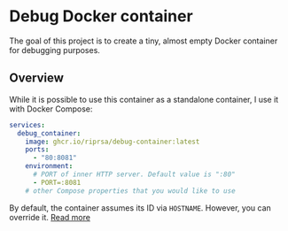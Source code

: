 # Debug Docker container

The goal of this project is to create a tiny, almost empty Docker container for debugging purposes.

## Overview

While it is possible to use this container as a standalone container, I use it with Docker Compose:

```yml
services:
  debug_container:
    image: ghcr.io/riprsa/debug-container:latest
    ports:
      - "80:8081"
    environment:
      # PORT of inner HTTP server. Default value is ":80"
      - PORT=:8081
    # other Compose properties that you would like to use
```

By default, the container assumes its ID via `HOSTNAME`. However, you can override it. [Read more](https://docs.docker.com/network/#ip-address-and-hostname)
